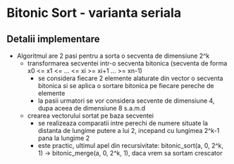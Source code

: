 # Bitonic Sort - varianta seriala

## Detalii implementare

* Algoritmul are 2 pasi pentru a sorta o secventa de dimensiune 2^k
    * transformarea secventei intr-o secventa bitonica (secventa de forma x0 <= x1 <= ... <= xi >= xi+1 ... >= xn-1)
        * se considera fiecare 2 elemente alaturate din vector o secventa bitonica si se aplica o sortare bitonica pe fiecare pereche de elemente
        * la pasii urmatori se vor considera secvente de dimensiune 4, dupa aceea de dimensiune 8 s.a.m.d
    * crearea vectorului sortat pe baza secventei
        * se realizeaza comparatii intre perechi de numere situate la distanta de lungime putere a lui 2, incepand cu lungimea 2^k-1 pana la lungime 2
        * este practic, ultimul apel din recursivitate: bitonic_sort(a, 0, 2^k, 1) -> bitonic_merge(a, 0, 2^k, 1), daca vrem sa sortam crescator
        